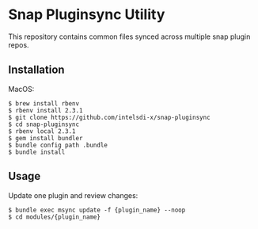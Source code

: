 # Snap Pluginsync Utility

This repository contains common files synced across multiple snap plugin repos.

## Installation

MacOS:

```
$ brew install rbenv
$ rbenv install 2.3.1
$ git clone https://github.com/intelsdi-x/snap-pluginsync
$ cd snap-pluginsync
$ rbenv local 2.3.1
$ gem install bundler
$ bundle config path .bundle
$ bundle install
```

## Usage

Update one plugin and review changes:

```
$ bundle exec msync update -f {plugin_name} --noop
$ cd modules/{plugin_name}
```
